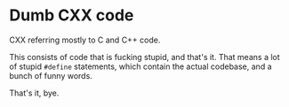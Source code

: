 # Dumb CXX code

CXX referring mostly to C and C++ code.

This consists of code that is fucking stupid, and that's it.
That means a lot of stupid `#define` statements, which contain the actual
codebase, and a bunch of funny words.

That's it, bye.
